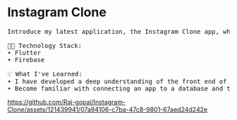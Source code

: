 # Instagram Clone

<pre>Introduce my latest application, the Instagram Clone app, which is compatible with all of the major platforms.

👨‍💻 Technology Stack:
• Flutter
• Firebase

💡 What I've Learned:
• I have developed a deep understanding of the front end of the application.
• Become familiar with connecting an app to a database and the steps involved.
</pre>


https://github.com/Raj-gopal/Instagram-Clone/assets/121439941/07a94106-c7ba-47c8-9801-67aed24d242e

